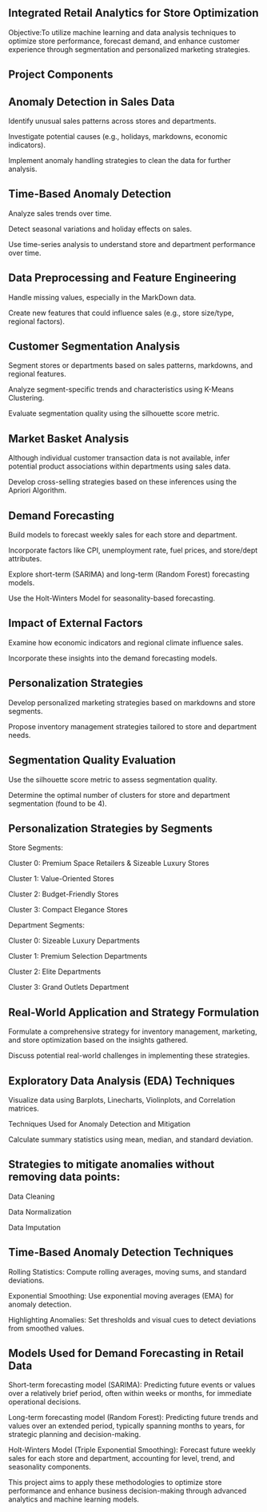 ## Integrated Retail Analytics for Store Optimization

Objective:To utilize machine learning and data analysis techniques to optimize store performance, forecast demand, and enhance customer experience through segmentation and personalized marketing strategies.

## Project Components

## Anomaly Detection in Sales Data

Identify unusual sales patterns across stores and departments.

Investigate potential causes (e.g., holidays, markdowns, economic indicators).

Implement anomaly handling strategies to clean the data for further analysis.

## Time-Based Anomaly Detection

Analyze sales trends over time.

Detect seasonal variations and holiday effects on sales.

Use time-series analysis to understand store and department performance over time.

## Data Preprocessing and Feature Engineering

Handle missing values, especially in the MarkDown data.

Create new features that could influence sales (e.g., store size/type, regional factors).

## Customer Segmentation Analysis

Segment stores or departments based on sales patterns, markdowns, and regional features.

Analyze segment-specific trends and characteristics using K-Means Clustering.

Evaluate segmentation quality using the silhouette score metric.

## Market Basket Analysis

Although individual customer transaction data is not available, infer potential product associations within departments using sales data.

Develop cross-selling strategies based on these inferences using the Apriori Algorithm.

## Demand Forecasting

Build models to forecast weekly sales for each store and department.

Incorporate factors like CPI, unemployment rate, fuel prices, and store/dept attributes.

Explore short-term (SARIMA) and long-term (Random Forest) forecasting models.

Use the Holt-Winters Model for seasonality-based forecasting.

## Impact of External Factors

Examine how economic indicators and regional climate influence sales.

Incorporate these insights into the demand forecasting models.

## Personalization Strategies

Develop personalized marketing strategies based on markdowns and store segments.

Propose inventory management strategies tailored to store and department needs.

## Segmentation Quality Evaluation

Use the silhouette score metric to assess segmentation quality.

Determine the optimal number of clusters for store and department segmentation (found to be 4).

## Personalization Strategies by Segments

Store Segments:

Cluster 0: Premium Space Retailers & Sizeable Luxury Stores

Cluster 1: Value-Oriented Stores

Cluster 2: Budget-Friendly Stores

Cluster 3: Compact Elegance Stores

Department Segments:

Cluster 0: Sizeable Luxury Departments

Cluster 1: Premium Selection Departments

Cluster 2: Elite Departments

Cluster 3: Grand Outlets Department

## Real-World Application and Strategy Formulation

Formulate a comprehensive strategy for inventory management, marketing, and store optimization based on the insights gathered.

Discuss potential real-world challenges in implementing these strategies.

## Exploratory Data Analysis (EDA) Techniques

Visualize data using Barplots, Linecharts, Violinplots, and Correlation matrices.

Techniques Used for Anomaly Detection and Mitigation

Calculate summary statistics using mean, median, and standard deviation.

## Strategies to mitigate anomalies without removing data points:

Data Cleaning

Data Normalization

Data Imputation

## Time-Based Anomaly Detection Techniques

Rolling Statistics: Compute rolling averages, moving sums, and standard deviations.

Exponential Smoothing: Use exponential moving averages (EMA) for anomaly detection.

Highlighting Anomalies: Set thresholds and visual cues to detect deviations from smoothed values.

## Models Used for Demand Forecasting in Retail Data

Short-term forecasting model (SARIMA): Predicting future events or values over a relatively brief period, often within weeks or months, for immediate operational decisions.

Long-term forecasting model (Random Forest): Predicting future trends and values over an extended period, typically spanning months to years, for strategic planning and decision-making.

Holt-Winters Model (Triple Exponential Smoothing): Forecast future weekly sales for each store and department, accounting for level, trend, and seasonality components.

This project aims to apply these methodologies to optimize store performance and enhance business decision-making through advanced analytics and machine learning models.
